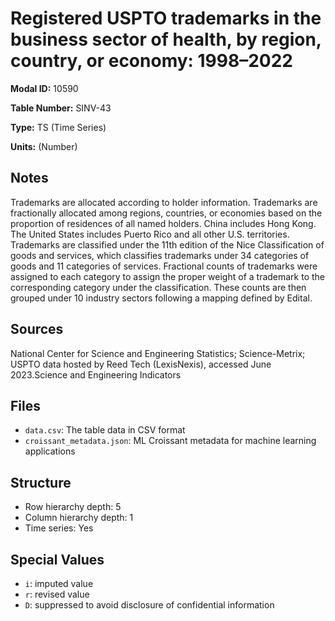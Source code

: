 # Registered USPTO trademarks in the business sector of health, by region, country, or economy: 1998–2022

**Modal ID:** 10590

**Table Number:** SINV-43

**Type:** TS (Time Series)

**Units:** (Number)

## Notes

Trademarks are allocated according to holder information. Trademarks are fractionally allocated among regions, countries, or economies based on the proportion of residences of all named holders. China includes Hong Kong. The United States includes Puerto Rico and all other U.S. territories. Trademarks are classified under the 11th edition of the Nice Classification of goods and services, which classifies trademarks under 34 categories of goods and 11 categories of services. Fractional counts of trademarks were assigned to each category to assign the proper weight of a trademark to the corresponding category under the classification. These counts are then grouped under 10 industry sectors following a mapping defined by Edital.

## Sources

National Center for Science and Engineering Statistics; Science-Metrix; USPTO data hosted by Reed Tech (LexisNexis), accessed June 2023.Science and Engineering Indicators

## Files

- `data.csv`: The table data in CSV format
- `croissant_metadata.json`: ML Croissant metadata for machine learning applications

## Structure

- Row hierarchy depth: 5
- Column hierarchy depth: 1
- Time series: Yes

## Special Values

- `i`: imputed value
- `r`: revised value
- `D`: suppressed to avoid disclosure of confidential information
